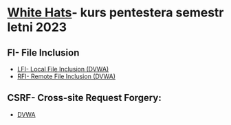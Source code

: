 # [White Hats](https://whitehats.pwr.edu.pl/)- kurs pentestera semestr letni 2023

## FI- File Inclusion
 - [LFI- Local File Inclusion (DVWA)](https://github.com/Hue1337/WhiteHats-walkthrough/blob/main/LFI%20walkthrough.md)
 - [RFI- Remote File Inclusion (DVWA)]()
 
## CSRF- Cross-site Request Forgery:
 - [DVWA]()
